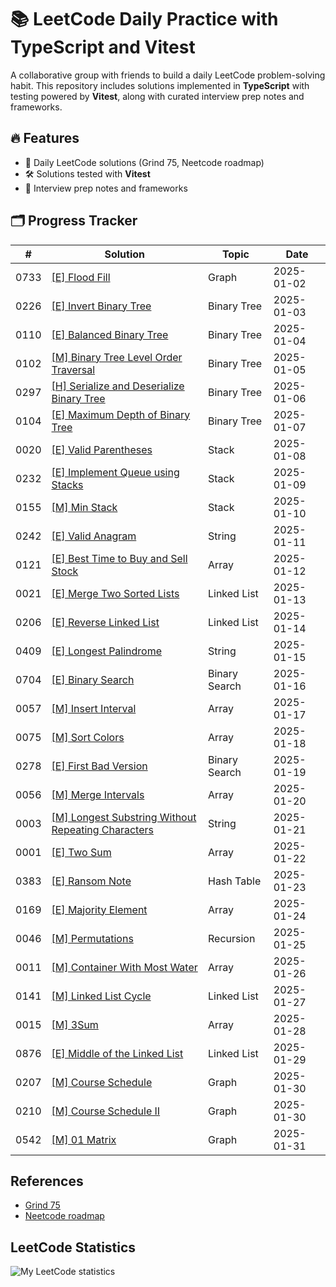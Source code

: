 # 📚 LeetCode Daily Practice with TypeScript and Vitest

A collaborative group with friends to build a daily LeetCode problem-solving habit. This repository includes solutions implemented in **TypeScript** with testing powered by **Vitest**, along with curated interview prep notes and frameworks.

## 🔥 Features
- 📖 Daily LeetCode solutions (Grind 75, Neetcode roadmap)
- 🛠️ Solutions tested with **Vitest**
- 📝 Interview prep notes and frameworks

## 🗂️ Progress Tracker

| #    | Solution                                                             | Topic          | Date                                      |
| ---- | -------------------------------------------------------------------- | -------------- | ----------------------------------------- |
| 0733 | [[E] Flood Fill](./src/733.%20Flood%20Fill)                          | Graph          | 2025-01-02                                |
| 0226 | [[E] Invert Binary Tree](./src/226.%20Invert%20Binary%20Tree)        | Binary Tree    | 2025-01-03                                |
| 0110 | [[E] Balanced Binary Tree](./src/110.%20Balanced%20Binary%20Tree)    | Binary Tree    | 2025-01-04                                |
| 0102 | [[M] Binary Tree Level Order Traversal](./src/102.%20Binary%20Tree%20Level%20Order%20Traversal) | Binary Tree | 2025-01-05        |
| 0297 | [[H] Serialize and Deserialize Binary Tree](./src/297.%20Serialize%20and%20Deserialize%20Binary%20Tree) | Binary Tree | 2025-01-06 |
| 0104 | [[E] Maximum Depth of Binary Tree](./src/104.%20Maximum%20Depth%20of%20Binary%20Tree) | Binary Tree | 2025-01-07                  |
| 0020 | [[E] Valid Parentheses](./src/20.%20Valid%20Parentheses)             | Stack          | 2025-01-08                                |
| 0232 | [[E] Implement Queue using Stacks](./src/232.%20Implement%20Queue%20using%20Stacks)   | Stack       | 2025-01-09                  |
| 0155 | [[M] Min Stack](./src/155.%20Min%20Stack)                            | Stack          | 2025-01-10                                |
| 0242 | [[E] Valid Anagram](./src/242.%20Valid%20Anagram)                    | String         | 2025-01-11                                |
| 0121 | [[E] Best Time to Buy and Sell Stock](./src/121.%20Best%20Time%20to%20Buy%20and%20Sell%20Stock) | Array | 2025-01-12              |
| 0021 | [[E] Merge Two Sorted Lists](./src/21.%20Merge%20Two%20Sorted%20Lists) | Linked List  | 2025-01-13                                |
| 0206 | [[E] Reverse Linked List](./src/206.%20Reverse%20Linked%20List)      | Linked List    | 2025-01-14                                |
| 0409 | [[E] Longest Palindrome](./src/409.%20Longest%20Palindrome)          | String         | 2025-01-15                                |
| 0704 | [[E] Binary Search](./src/704.%20Binary%20Search)                    | Binary Search  | 2025-01-16                                |
| 0057 | [[M] Insert Interval](./src/57.%20Insert%20Interval)                 | Array          | 2025-01-17                                |
| 0075 | [[M] Sort Colors](./src/75.%20Sort%20Colors)                         | Array          | 2025-01-18                                |
| 0278 | [[E] First Bad Version](./src/278.%20First%20Bad%20Version)          | Binary Search  | 2025-01-19                                |
| 0056 | [[M] Merge Intervals](./src/56.%20Merge%20Intervals)                 | Array          | 2025-01-20                                |
| 0003 | [[M] Longest Substring Without Repeating Characters](./src/3.%20Longest%20Substring%20Without%20Repeating%20Characters) | String | 2025-01-21 |
| 0001 | [[E] Two Sum](./src/1.%20Two%20Sum)                                  | Array          | 2025-01-22                                |
| 0383 | [[E] Ransom Note](./src/383.%20Ransom%20Note)                        | Hash Table     | 2025-01-23                                |
| 0169 | [[E] Majority Element](./src/169.%20Majority%20Element)              | Array          | 2025-01-24                                |
| 0046 | [[M] Permutations](./src/46.%20Permutations)                         | Recursion      | 2025-01-25                                |
| 0011 | [[M] Container With Most Water](./src/11.%20Container%20With%20Most%20Water) | Array  | 2025-01-26                                |
| 0141 | [[M] Linked List Cycle](./src/141.%20Linked%20List%20Cycle)          | Linked List    | 2025-01-27                                |
| 0015 | [[M] 3Sum](./src/15.%20Three%20Sum)                                  | Array          | 2025-01-28                                |
| 0876 | [[E] Middle of the Linked List](./src/876.%20Middle%20of%20the%20Linked%20List) | Linked List | 2025-01-29                        |
| 0207 | [[M] Course Schedule](./src/207.%20Course%20Schedule)                | Graph          | 2025-01-30                                |
| 0210 | [[M] Course Schedule II](./src/210.%20Course%20Schedule%20II)        | Graph          | 2025-01-30                                |
| 0542 | [[M] 01 Matrix](./src/542.%2001%20Matrix)                            | Graph          | 2025-01-31                                |

## References

- [Grind 75](https://www.techinterviewhandbook.org/grind75/)
- [Neetcode roadmap](https://neetcode.io/roadmap)

## LeetCode Statistics

<img src="https://leetcard.jacoblin.cool/ckchuang" alt="My LeetCode statistics" />
